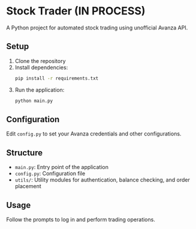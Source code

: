 # Stock Trader (IN PROCESS)

A Python project for automated stock trading using unofficial Avanza API.

## Setup

1. Clone the repository
2. Install dependencies:
    ```sh
    pip install -r requirements.txt
    ```
3. Run the application:
    ```sh
    python main.py
    ```

## Configuration

Edit `config.py` to set your Avanza credentials and other configurations.

## Structure

- `main.py`: Entry point of the application
- `config.py`: Configuration file
- `utils/`: Utility modules for authentication, balance checking, and order placement

## Usage

Follow the prompts to log in and perform trading operations.
